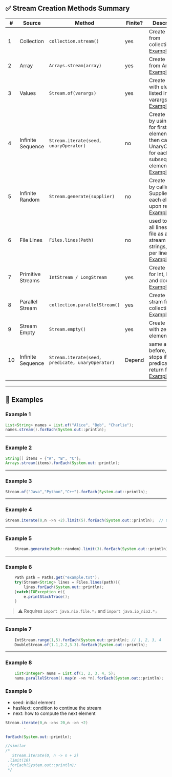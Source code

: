 ## ✅ Stream Creation Methods Summary

| #  | **Source**        | **Method**                                       | **Finite?** | **Description**                                                                                                                |
|----|-------------------|--------------------------------------------------|-------------|--------------------------------------------------------------------------------------------------------------------------------|
| 1  | Collection        | `collection.stream()`                            | yes         | Create stream from collection  [Example 1](#example-1)                                                                         |
| 2  | Array             | `Arrays.stream(array)`                           | yes         | Create Strean from Arrays [Example 2](#example-2)                                                                              |
| 3  | Values            | `Stream.of(varargs)`                             | yes         | Create stream with elements listed in varargs [Example 3](#example-3)                                                          |
| 4  | Infinite Sequence | `Stream.iterate(seed, unaryOperator)`            | no          | Create stream by using seed for first element and then calls UnaryOperator for each subsequent element [Example 4](#example-4) |
| 5  | Infinite Random   | `Stream.generate(supplier)`                      | no          | Create Stream by calling Supplier for each element upon request [Example 5](#example-5)                                        |
| 6  | File Lines        | `Files.lines(Path)`                              | no          | used to read all lines from a file as a stream of strings, one per line. [Example 6](#example-6)                               |
| 7  | Primitive Streams | `IntStream / LongStream`                         | yes         | Create Stream for Int, Long and double [Example 7](#example-7)                                                                 |
| 8  | Parallel Stream   | `collection.parallelStream()`                    | yes         | Create parallel stram from collection [Example 8](#example-8)                                                                  |
| 9  | Stream Empty      | `Stream.empty()`                                 | yes         | Create Stream with zero element                                                                                                | 
| 10 | Infinite Sequence | `Stream.iterate(seed, predicate, unaryOperator)` | Depend      | same as before, but stops if predicate return false  [Example 9](#example-9)                                                   | 

---

## 🧪 Examples

### Example 1

```java
List<String> names = List.of("Alice", "Bob", "Charlie");
names.stream().forEach(System.out::println);
```

---

### Example 2

```java
String[] items = {"A", "B", "C"};
Arrays.stream(items).forEach(System.out::println);
```

---

### Example 3

```java
Stream.of("Java","Python","C++").forEach(System.out::println);
```

---

### Example 4

```java
Stream.iterate(0,n ->n +2).limit(5).forEach(System.out::println);  // Outputs 0, 2, 4, 6, 8
```

---

### Example 5

```java
    Stream.generate(Math::random).limit(3).forEach(System.out::println);
```

---

### Example 6

```java
    Path path = Paths.get("example.txt");
    try(Stream<String> lines = Files.lines(path)){
        lines.forEach(System.out::println);
    }catch(IOException e){
        e.printStackTrace();
    }
```

> ⚠️ Requires `import java.nio.file.*;` and `import java.io_nio2.*;`

---

### Example 7

```java
    IntStream.range(1,5).forEach(System.out::println); // 1, 2, 3, 4
    DoubleStream.of(1.1,2.2,3.3).forEach(System.out::println);
```

---

### Example 8

```java
    List<Integer> nums = List.of(1, 2, 3, 4, 5);
    nums.parallelStream().map(n ->n *n).forEach(System.out::println);
```

### Example 9

- seed: initial element
- hasNext: condition to continue the stream
- next: how to compute the next element

```java
Stream.iterate(0,n ->n< 20,n ->n +2)
        .

forEach(System.out::println);

//similar 
/*
   Stream.iterate(0, n -> n + 2)
 .limit(10)
 .forEach(System.out::println);
 */
```
